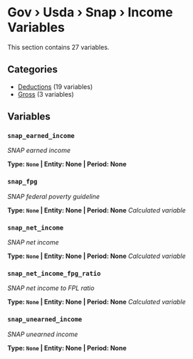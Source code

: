 # Gov › Usda › Snap › Income Variables

This section contains 27 variables.

## Categories

- [Deductions](deductions/index.md) (19 variables)
- [Gross](gross/index.md) (3 variables)

## Variables

### `snap_earned_income`
*SNAP earned income*

**Type: `None` | Entity: None | Period: None**

### `snap_fpg`
*SNAP federal poverty guideline*

**Type: `None` | Entity: None | Period: None**
*Calculated variable*

### `snap_net_income`
*SNAP net income*

**Type: `None` | Entity: None | Period: None**
*Calculated variable*

### `snap_net_income_fpg_ratio`
*SNAP net income to FPL ratio*

**Type: `None` | Entity: None | Period: None**
*Calculated variable*

### `snap_unearned_income`
*SNAP unearned income*

**Type: `None` | Entity: None | Period: None**
